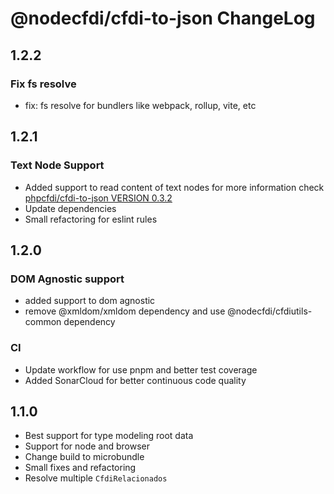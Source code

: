 # @nodecfdi/cfdi-to-json ChangeLog

## 1.2.2

### Fix fs resolve

- fix: fs resolve for bundlers like webpack, rollup, vite, etc

## 1.2.1

### Text Node Support

- Added support to read content of text nodes for more information check [phpcfdi/cfdi-to-json VERSION 0.3.2](https://github.com/phpcfdi/cfdi-to-json/releases/tag/v0.3.2)
- Update dependencies
- Small refactoring for eslint rules

## 1.2.0

### DOM Agnostic support

- added support to dom agnostic
- remove @xmldom/xmldom dependency and use @nodecfdi/cfdiutils-common dependency

### CI

- Update workflow for use pnpm and better test coverage
- Added SonarCloud for better continuous code quality

## 1.1.0

- Best support for type modeling root data
- Support for node and browser
- Change build to microbundle
- Small fixes and refactoring
- Resolve multiple `CfdiRelacionados`
